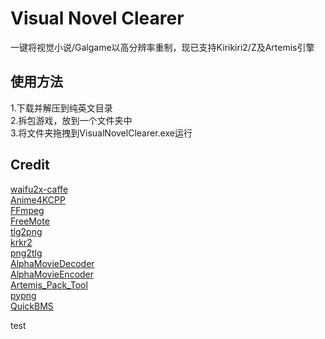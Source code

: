 # Visual Novel Clearer  
一键将视觉小说/Galgame以高分辨率重制，现已支持Kirikiri2/Z及Artemis引擎  
## 使用方法  
1.下载并解压到纯英文目录  
2.拆包游戏，放到一个文件夹中  
3.将文件夹拖拽到VisualNovelClearer.exe运行  
## Credit  
[waifu2x-caffe](https://github.com/lltcggie/waifu2x-caffe)  
[Anime4KCPP](https://github.com/TianZerL/Anime4KCPP)  
[FFmpeg](https://github.com/FFmpeg/FFmpeg)  
[FreeMote](https://github.com/UlyssesWu/FreeMote)  
[tlg2png](https://github.com/vn-toolkit/tlg2png)  
[krkr2](https://github.com/krkrz/krkr2)  
[png2tlg](https://github.com/zhiyb/png2tlg)  
[AlphaMovieDecoder](https://github.com/xmoeproject/AlphaMovieDecoder)  
[AlphaMovieEncoder](https://github.com/zhiyb/AlphaMovieEncoder)  
[Artemis_Pack_Tool](https://github.com/crskycode/Artemis_Pack_Tool)  
[pypng](https://github.com/drj11/pypng)  
[QuickBMS](http://aluigi.altervista.org/quickbms.htm)  

test
